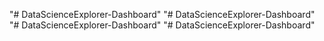 "# DataScienceExplorer-Dashboard" 
"# DataScienceExplorer-Dashboard" 
"# DataScienceExplorer-Dashboard" 
"# DataScienceExplorer-Dashboard" 
